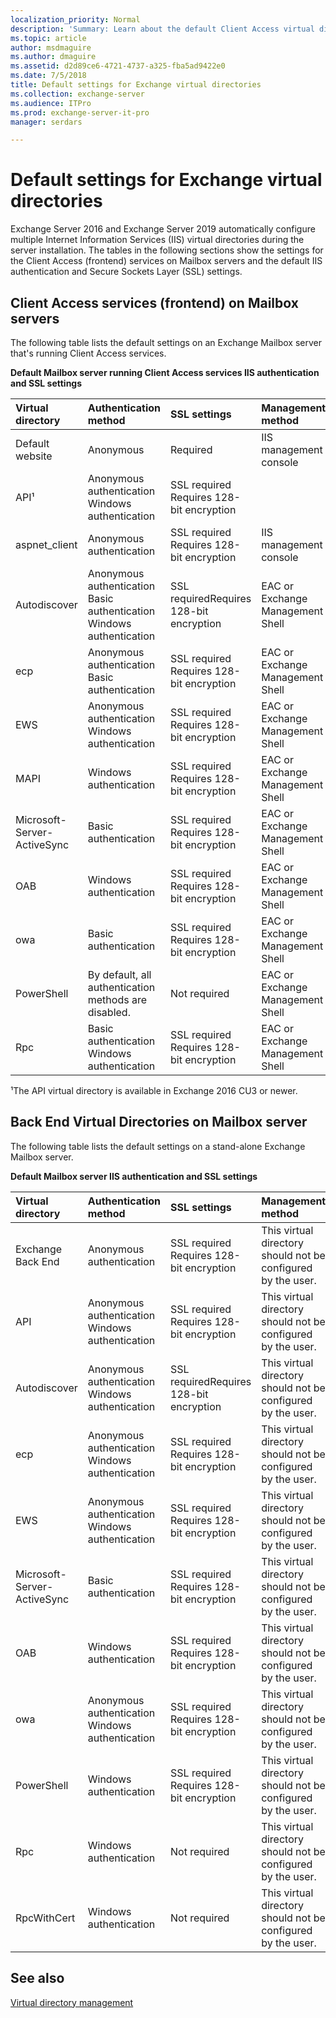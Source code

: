 ```yaml
---
localization_priority: Normal
description: 'Summary: Learn about the default Client Access virtual directory settings on Mailbox servers in Exchange 2016 and Exchange 2019.'
ms.topic: article
author: msdmaguire
ms.author: dmaguire
ms.assetid: d2d89ce6-4721-4737-a325-fba5ad9422e0
ms.date: 7/5/2018
title: Default settings for Exchange virtual directories
ms.collection: exchange-server
ms.audience: ITPro
ms.prod: exchange-server-it-pro
manager: serdars

---
```


# Default settings for Exchange virtual directories

Exchange Server 2016 and Exchange Server 2019 automatically configure multiple Internet Information Services (IIS) virtual directories during the server installation. The tables in the following sections show the settings for the Client Access (frontend) services on Mailbox servers and the default IIS authentication and Secure Sockets Layer (SSL) settings.

## Client Access services (frontend) on Mailbox servers

The following table lists the default settings on an Exchange Mailbox server that's running Client Access services.

**Default Mailbox server running Client Access services IIS authentication and SSL settings**

|**Virtual directory**|**Authentication method**|**SSL settings**|**Management method**|
|:-----|:-----|:-----|:-----|
|Default website|Anonymous|Required|IIS management console|
|API¹|Anonymous authentication <br/> Windows authentication|SSL required <br/> Requires 128-bit encryption||
|aspnet_client|Anonymous authentication|SSL required <br/> Requires 128-bit encryption|IIS management console|
|Autodiscover|Anonymous authentication <br/> Basic authentication <br/> Windows authentication|SSL requiredRequires 128-bit encryption|EAC or Exchange Management Shell|
|ecp|Anonymous authentication <br/> Basic authentication|SSL required <br/> Requires 128-bit encryption|EAC or Exchange Management Shell|
|EWS|Anonymous authentication <br/> Windows authentication|SSL required <br/> Requires 128-bit encryption|EAC or Exchange Management Shell|
|MAPI|Windows authentication|SSL required <br/> Requires 128-bit encryption|EAC or Exchange Management Shell|
|Microsoft-Server-ActiveSync|Basic authentication|SSL required <br/> Requires 128-bit encryption|EAC or Exchange Management Shell|
|OAB|Windows authentication|SSL required <br/> Requires 128-bit encryption|EAC or Exchange Management Shell|
|owa|Basic authentication|SSL required <br/> Requires 128-bit encryption|EAC or Exchange Management Shell|
|PowerShell|By default, all authentication methods are disabled.|Not required|EAC or Exchange Management Shell|
|Rpc|Basic authentication <br/> Windows authentication|SSL required <br/> Requires 128-bit encryption|EAC or Exchange Management Shell|

¹The API virtual directory is available in Exchange 2016 CU3 or newer.

## Back End Virtual Directories on Mailbox server

The following table lists the default settings on a stand-alone Exchange Mailbox server.

**Default Mailbox server IIS authentication and SSL settings**

|**Virtual directory**|**Authentication method**|**SSL settings**|**Management method**|
|:-----|:-----|:-----|:-----|
|Exchange Back End|Anonymous authentication|SSL required <br/> Requires 128-bit encryption|This virtual directory should not be configured by the user.|
|API|Anonymous authentication <br/> Windows authentication|SSL required <br/> Requires 128-bit encryption|This virtual directory should not be configured by the user.|
|Autodiscover|Anonymous authentication <br/> Windows authentication|SSL requiredRequires 128-bit encryption|This virtual directory should not be configured by the user.|
|ecp|Anonymous authentication <br/> Windows authentication|SSL required <br/> Requires 128-bit encryption|This virtual directory should not be configured by the user.|
|EWS|Anonymous authentication <br/> Windows authentication|SSL required <br/> Requires 128-bit encryption|This virtual directory should not be configured by the user.|
|Microsoft-Server-ActiveSync|Basic authentication|SSL required <br/> Requires 128-bit encryption|This virtual directory should not be configured by the user.|
|OAB|Windows authentication|SSL required <br/> Requires 128-bit encryption|This virtual directory should not be configured by the user.|
|owa|Anonymous authentication <br/> Windows authentication|SSL required <br/> Requires 128-bit encryption|This virtual directory should not be configured by the user.|
|PowerShell|Windows authentication|SSL required <br/> Requires 128-bit encryption|This virtual directory should not be configured by the user.|
|Rpc|Windows authentication|Not required|This virtual directory should not be configured by the user.|
|RpcWithCert|Windows authentication|Not required|This virtual directory should not be configured by the user.|

## See also

[Virtual directory management](https://technet.microsoft.com/library/ff952752(v=exchg.150).aspx)

